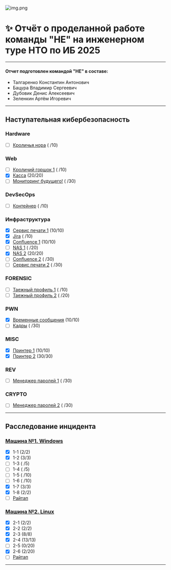![img.png](https://raw.githubusercontent.com/sxpso/uwu-writeups/master/2021/%D0%9D%D0%A2%D0%98/img.png)
# ✨ Отчёт о проделанной работе команды "НЕ" на инженерном туре НТО по ИБ 2025

---

#### Отчет подготовлен командой "НЕ" в составе:
- Талгаренко Константин Антонович
- Бацура Владимир Сергеевич
- Дубовик Денис Алексеевич
- Зеленкин Артём Игоревич

----

## Наступательная кибербезопасность
### Hardware
- [ ] [Кроличья нора]() ( /10)
### Web
- [ ] [Кроличий горшок 1]() ( /10)
- [x] [Касса](ctf/web/Kassa.md) (20/20)
- [ ] [Мониторинг будущего!]() ( /30)
### DevSecOps
- [ ] [Контейнер]() ( /10)
### Инфраструктура
- [x] [Сервис печати 1](ctf/ifr/SP1.md) (10/10)
- [x] [Jira](ctf/ifr/Jira.md) ( /10)
- [x] [Confluence 1](ctf/ifr/Confl1.md) (10/10)
- [ ] [NAS 1]() ( /20)
- [x] [NAS 2](ctf/ifr/NAS2.md) (20/20)
- [ ] [Confluence 2]() ( /30)
- [ ] [Сервис печати 2]() ( /30)
### FORENSIC
- [ ] [Таежный профиль 1]() ( /10)
- [ ] [Таежный профиль 2]() ( /20)
### PWN
- [x] [Временные сообщения](ctf/pwn/VreSo.md) (10/10)
- [ ] [Кадры]() ( /30)
### MISC
- [x] [Принтер 1](ctf/misc/Print1.md) (10/10)
- [x] [Принтер 2](ctf/misc/Print2.md) (30/30)
### REV
- [ ] [Менеджер паролей 1]() ( /30)
### CRYPTO
- [ ] [Менеджер паролей 2]() ( /30)

----

## Расследование инцидента
### [Машина №1. Windows](foren/uno/README.md)
- [x] 1-1 (2/2)
- [x] 1-2 (3/3)
- [ ] 1-3 ( /5)
- [ ] 1-4 ( /5)
- [ ] 1-5 ( /10)
- [ ] 1-6 ( /10)
- [x] 1-7 (3/3)
- [x] 1-8 (2/2)
- [ ] [Райтап](foren/uno/WRITEUP.md)
### [Машина №2. Linux](foren/dos/README.md)
- [x] 2-1 (2/2)
- [x] 2-2 (2/2)
- [x] 2-3 (8/8)
- [x] 2-4 (13/13)
- [ ] 2-5 (0/20)
- [x] 2-6 (2/20)
- [ ] [Райтап](foren/dos/WRITEUP.md)

----
